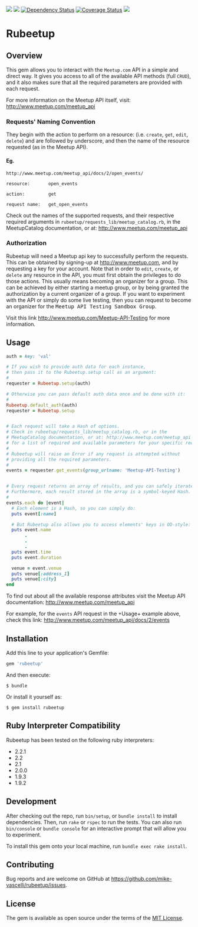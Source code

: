 <a href="https://travis-ci.org/mike-vascelli/rubeetup"><img src="https://travis-ci.org/mike-vascelli/rubeetup.svg?branch=master"/></a>
<a href="https://codeclimate.com/github/mike-vascelli/rubeetup"><img src="https://codeclimate.com/github/mike-vascelli/rubeetup/badges/gpa.svg" /></a>
<a href='https://gemnasium.com/mike-vascelli/rubeetup'><img src="https://gemnasium.com/mike-vascelli/rubeetup.svg" alt="Dependency Status" /></a>
<a href='https://coveralls.io/r/mike-vascelli/rubeetup'><img src='https://coveralls.io/repos/mike-vascelli/rubeetup/badge.svg' alt='Coverage Status' /></a>
<a href="https://inch-ci.org/github/mike-vascelli/rubeetup"><img src="http://inch-ci.org/github/mike-vascelli/rubeetup.svg?branch=master"/></a>


# Rubeetup

## Overview

This gem allows you to interact with the `Meetup.com` API in a simple and direct way. It gives you access to all of the available API methods (full `CRUD`), and it also makes sure that all the required parameters are provided with each request.

For more information on the Meetup API itself, visit: http://www.meetup.com/meetup_api


### Requests' Naming Convention

They begin with the action to perform on a resource: (i.e. `create`, `get`, `edit`, `delete`) and are followed by underscore, and then the name of the resource requested (as in the Meetup API).
#### Eg.
    http://www.meetup.com/meetup_api/docs/2/open_events/

    resource:       open_events

    action:         get

    request name:   get_open_events



Check out the names of the supported requests, and their respective required arguments in `rubeetup/requests_lib/meetup_catalog.rb`, in the MeetupCatalog documentation, or at: http://www.meetup.com/meetup_api

### Authorization
Rubeetup will need a Meetup api key to successfully perform the requests. This can be obtained by signing-up at http://www.meetup.com, and by requesting a key for your account.
Note that in order to `edit`, `create`, or `delete` any resource in the API, you must first obtain the privileges to do those actions. This usually means becoming an organizer for a group. This can be achieved by either starting a meetup group, or by being granted the authorization by a current organizer of a group. If you want to experiment with the API or simply do some live testing, then you can request to become an organizer for the <tt>Meetup API Testing Sandbox Group</tt>.

Visit this link http://www.meetup.com/Meetup-API-Testing for more information.

## Usage

```ruby
auth = key: 'val'

# If you wish to provide auth data for each instance,
# then pass it to the Rubeetup.setup call as an argument:
#
requester = Rubeetup.setup(auth)

# Otherwise you can pass default auth data once and be done with it:
#
Rubeetup.default_auth(auth)
requester = Rubeetup.setup


# Each request will take a Hash of options.
# Check in rubeetup/requests_lib/meetup_catalog.rb, or in the
# MeetupCatalog documentation, or at: http://www.meetup.com/meetup_api
# for a list of required and available parameters for your specific request.
#
# Rubeetup will raise an Error if any request is attempted without
# providing all the required parameters.
#
events = requester.get_events(group_urlname: 'Meetup-API-Testing')


# Every request returns an array of results, and you can safely iterate over them.
# Furthermore, each result stored in the array is a symbol-keyed Hash.
#
events.each do |event|
  # Each element is a Hash, so you can simply do:
  puts event[:name]

  # But Rubeetup also allows you to access elements' keys in OO-style:
  puts event.name
       .
       .
       .
  puts event.time
  puts event.duration

  venue = event.venue
  puts venue[:address_1]
  puts venue[:city]
end
```

To find out about all the available response attributes visit the Meetup API documentation:
http://www.meetup.com/meetup_api

For example, for the `events` API request in the +Usage+ example above, check this link:
http://www.meetup.com/meetup_api/docs/2/events






## Installation

Add this line to your application's Gemfile:

```ruby
gem 'rubeetup'
```

And then execute:

    $ bundle

Or install it yourself as:

    $ gem install rubeetup

## Ruby Interpreter Compatibility

Rubeetup has been tested on the following ruby interpreters:

- 2.2.1
- 2.2
- 2.1
- 2.0.0
- 1.9.3
- 1.9.2

## Development

After checking out the repo, run `bin/setup`, or `bundle install` to install dependencies. Then, run `rake` or `rspec` to run the tests. You can also run `bin/console` or `bundle console` for an interactive prompt that will allow you to experiment.

To install this gem onto your local machine, run `bundle exec rake install`.

## Contributing

Bug reports and are welcome on GitHub at https://github.com/mike-vascelli/rubeetup/issues.


## License

The gem is available as open source under the terms of the [MIT License](http://opensource.org/licenses/MIT).

